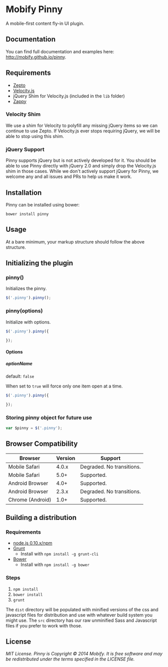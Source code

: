 # Mobify Pinny

A mobile-first content fly-in UI plugin.

## Documentation

You can find full documentation and examples here: http://mobify.github.io/pinny.

## Requirements

* [Zepto](http://zeptojs.com/)
* [Velocity.js](http://velocityjs.org)
* jQuery Shim for Velocity.js (included in the `lib` folder)
* [Zappy](https://github.com/mobify/zappy)

### Velocity Shim

We use a shim for Velocity to polyfill any missing jQuery items so we can continue to use Zepto. If Velocity.js ever stops requiring jQuery, we will be able to stop using this shim.

### jQuery Support

Pinny supports jQuery but is not actively developed for it. You should be able to use Pinny directly with jQuery 2.0 and simply drop the Velocity.js shim in those cases. While we don't actively support jQuery for Pinny, we welcome any and all issues and PRs to help us make it work.


## Installation

Pinny can be installed using bower:

```
bower install pinny
```

## Usage

At a bare minimum, your markup structure should follow the above structure.

## Initializing the plugin

### pinny()

Initializes the pinny.

```js
$('.pinny').pinny();
```

### pinny(options)

Initialize with options.

```js
$('.pinny').pinny({

});
```

#### Options

##### optionName

default: `false`

When set to `true` will force only one item open at a time.

```js
$('.pinny').pinny({

});
```

### Storing pinny object for future use

```js
var $pinny = $('.pinny');
```

## Browser Compatibility

| Browser           | Version | Support                    |
|-------------------|---------|----------------------------|
| Mobile Safari     | 4.0.x   | Degraded. No transitions.  |
| Mobile Safari     | 5.0+    | Supported.                 |
| Android Browser   | 4.0+    | Supported.                 |
| Android Browser   | 2.3.x   | Degraded. No transitions.  |
| Chrome (Android)  | 1.0+    | Supported.                 |


## Building a distribution

### Requirements
* [node.js 0.10.x/npm](http://nodejs.org/download/)
* [Grunt](http://gruntjs.com/)
    * Install with `npm install -g grunt-cli`
* [Bower](http://bower.io/)
    * Install with `npm install -g bower`

### Steps
1. `npm install`
1. `bower install`
1. `grunt`

The `dist` directory will be populated with minified versions of the css and javascript files for distribution and use with whatever build system you might use. The `src` directory has our raw unminified Sass and Javascript files if you prefer to work with those.

## License

_MIT License. Pinny is Copyright © 2014 Mobify. It is free software and may be redistributed under the terms specified in the LICENSE file._
